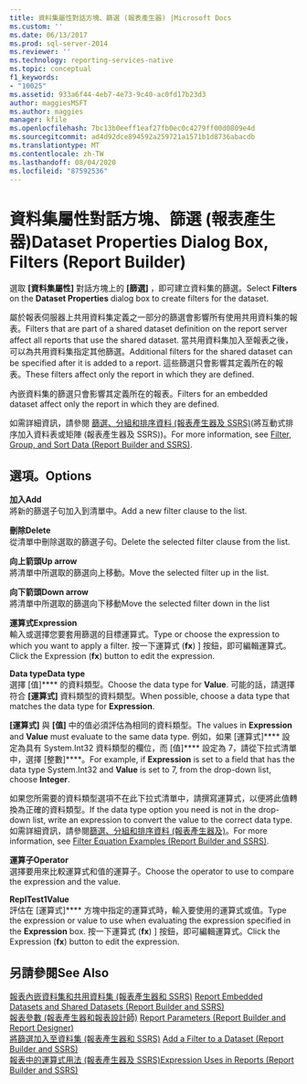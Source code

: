 ```yaml
---
title: 資料集屬性對話方塊、篩選 (報表產生器) |Microsoft Docs
ms.custom: ''
ms.date: 06/13/2017
ms.prod: sql-server-2014
ms.reviewer: ''
ms.technology: reporting-services-native
ms.topic: conceptual
f1_keywords:
- "10025"
ms.assetid: 933a6f44-4eb7-4e73-9c40-ac0fd17b23d3
author: maggiesMSFT
ms.author: maggies
manager: kfile
ms.openlocfilehash: 7bc13b0eeff1eaf27fb0ec0c4279ff00d0809e4d
ms.sourcegitcommit: ad4d92dce894592a259721a1571b1d8736abacdb
ms.translationtype: MT
ms.contentlocale: zh-TW
ms.lasthandoff: 08/04/2020
ms.locfileid: "87592536"
---
```

# <a name="dataset-properties-dialog-box-filters-report-builder"></a><span data-ttu-id="acd5e-102">資料集屬性對話方塊、篩選 (報表產生器)</span><span class="sxs-lookup"><span data-stu-id="acd5e-102">Dataset Properties Dialog Box, Filters (Report Builder)</span></span>
  <span data-ttu-id="acd5e-103">選取 **[資料集屬性]** 對話方塊上的 **[篩選]** ，即可建立資料集的篩選。</span><span class="sxs-lookup"><span data-stu-id="acd5e-103">Select **Filters** on the **Dataset Properties** dialog box to create filters for the dataset.</span></span>  
  
 <span data-ttu-id="acd5e-104">屬於報表伺服器上共用資料集定義之一部分的篩選會影響所有使用共用資料集的報表。</span><span class="sxs-lookup"><span data-stu-id="acd5e-104">Filters that are part of a shared dataset definition on the report server affect all reports that use the shared dataset.</span></span> <span data-ttu-id="acd5e-105">當共用資料集加入至報表之後，可以為共用資料集指定其他篩選。</span><span class="sxs-lookup"><span data-stu-id="acd5e-105">Additional filters for the shared dataset can be specified after it is added to a report.</span></span> <span data-ttu-id="acd5e-106">這些篩選只會影響其定義所在的報表。</span><span class="sxs-lookup"><span data-stu-id="acd5e-106">These filters affect only the report in which they are defined.</span></span>  
  
 <span data-ttu-id="acd5e-107">內嵌資料集的篩選只會影響其定義所在的報表。</span><span class="sxs-lookup"><span data-stu-id="acd5e-107">Filters for an embedded dataset affect only the report in which they are defined.</span></span>  
  
 <span data-ttu-id="acd5e-108">如需詳細資訊，請參閱 [篩選、分組和排序資料 &#40;報表產生器及 SSRS&#41;](report-design/filter-group-and-sort-data-report-builder-and-ssrs.md)(將互動式排序加入資料表或矩陣 (報表產生器及 SSRS))。</span><span class="sxs-lookup"><span data-stu-id="acd5e-108">For more information, see [Filter, Group, and Sort Data &#40;Report Builder and SSRS&#41;](report-design/filter-group-and-sort-data-report-builder-and-ssrs.md).</span></span>  
  
## <a name="options"></a><span data-ttu-id="acd5e-109">選項。</span><span class="sxs-lookup"><span data-stu-id="acd5e-109">Options</span></span>  
 <span data-ttu-id="acd5e-110">**加入**</span><span class="sxs-lookup"><span data-stu-id="acd5e-110">**Add**</span></span>  
 <span data-ttu-id="acd5e-111">將新的篩選子句加入到清單中。</span><span class="sxs-lookup"><span data-stu-id="acd5e-111">Add a new filter clause to the list.</span></span>  
  
 <span data-ttu-id="acd5e-112">**刪除**</span><span class="sxs-lookup"><span data-stu-id="acd5e-112">**Delete**</span></span>  
 <span data-ttu-id="acd5e-113">從清單中刪除選取的篩選子句。</span><span class="sxs-lookup"><span data-stu-id="acd5e-113">Delete the selected filter clause from the list.</span></span>  
  
 <span data-ttu-id="acd5e-114">**向上箭頭**</span><span class="sxs-lookup"><span data-stu-id="acd5e-114">**Up arrow**</span></span>  
 <span data-ttu-id="acd5e-115">將清單中所選取的篩選向上移動。</span><span class="sxs-lookup"><span data-stu-id="acd5e-115">Move the selected filter up in the list.</span></span>  
  
 <span data-ttu-id="acd5e-116">**向下箭頭**</span><span class="sxs-lookup"><span data-stu-id="acd5e-116">**Down arrow**</span></span>  
 <span data-ttu-id="acd5e-117">將清單中所選取的篩選向下移動</span><span class="sxs-lookup"><span data-stu-id="acd5e-117">Move the selected filter down in the list</span></span>  
  
 <span data-ttu-id="acd5e-118">**運算式**</span><span class="sxs-lookup"><span data-stu-id="acd5e-118">**Expression**</span></span>  
 <span data-ttu-id="acd5e-119">輸入或選擇您要套用篩選的目標運算式。</span><span class="sxs-lookup"><span data-stu-id="acd5e-119">Type or choose the expression to which you want to apply a filter.</span></span> <span data-ttu-id="acd5e-120">按一下運算式 (**fx**) ] 按鈕，即可編輯運算式。</span><span class="sxs-lookup"><span data-stu-id="acd5e-120">Click the Expression (**fx**) button to edit the expression.</span></span>  
  
 <span data-ttu-id="acd5e-121">**Data type**</span><span class="sxs-lookup"><span data-stu-id="acd5e-121">**Data type**</span></span>  
 <span data-ttu-id="acd5e-122">選擇 [值]\*\*\*\* 的資料類型。</span><span class="sxs-lookup"><span data-stu-id="acd5e-122">Choose the data type for **Value**.</span></span> <span data-ttu-id="acd5e-123">可能的話，請選擇符合 **[運算式]** 資料類型的資料類型。</span><span class="sxs-lookup"><span data-stu-id="acd5e-123">When possible, choose a data type that matches the data type for **Expression**.</span></span>  
  
 <span data-ttu-id="acd5e-124">**[運算式]** 與 **[值]** 中的值必須評估為相同的資料類型。</span><span class="sxs-lookup"><span data-stu-id="acd5e-124">The values in **Expression** and **Value** must evaluate to the same data type.</span></span> <span data-ttu-id="acd5e-125">例如，如果 [運算式]\*\*\*\* 設定為具有 System.Int32 資料類型的欄位，而 [值]\*\*\*\* 設定為 7，請從下拉式清單中，選擇 [整數]\*\*\*\*。</span><span class="sxs-lookup"><span data-stu-id="acd5e-125">For example, if **Expression** is set to a field that has the data type System.Int32 and **Value** is set to 7, from the drop-down list, choose **Integer**.</span></span>  
  
 <span data-ttu-id="acd5e-126">如果您所需要的資料類型選項不在此下拉式清單中，請撰寫運算式，以便將此值轉換為正確的資料類型。</span><span class="sxs-lookup"><span data-stu-id="acd5e-126">If the data type option you need is not in the drop-down list, write an expression to convert the value to the correct data type.</span></span> <span data-ttu-id="acd5e-127">如需詳細資訊，請參閱[篩選、分組和排序資料 &#40;報表產生器及&#41;](report-design/filter-equation-examples-report-builder-and-ssrs.md)。</span><span class="sxs-lookup"><span data-stu-id="acd5e-127">For more information, see [Filter Equation Examples &#40;Report Builder and SSRS&#41;](report-design/filter-equation-examples-report-builder-and-ssrs.md).</span></span>  
  
 <span data-ttu-id="acd5e-128">**運算子**</span><span class="sxs-lookup"><span data-stu-id="acd5e-128">**Operator**</span></span>  
 <span data-ttu-id="acd5e-129">選擇要用來比較運算式和值的運算子。</span><span class="sxs-lookup"><span data-stu-id="acd5e-129">Choose the operator to use to compare the expression and the value.</span></span>  
  
 <span data-ttu-id="acd5e-130">**ReplTest1**</span><span class="sxs-lookup"><span data-stu-id="acd5e-130">**Value**</span></span>  
 <span data-ttu-id="acd5e-131">評估在 [運算式]\*\*\*\* 方塊中指定的運算式時，輸入要使用的運算式或值。</span><span class="sxs-lookup"><span data-stu-id="acd5e-131">Type the expression or value to use when evaluating the expression specified in the **Expression** box.</span></span> <span data-ttu-id="acd5e-132">按一下運算式 (**fx**) ] 按鈕，即可編輯運算式。</span><span class="sxs-lookup"><span data-stu-id="acd5e-132">Click the Expression (**fx**) button to edit the expression.</span></span>  
  
## <a name="see-also"></a><span data-ttu-id="acd5e-133">另請參閱</span><span class="sxs-lookup"><span data-stu-id="acd5e-133">See Also</span></span>  
 <span data-ttu-id="acd5e-134">[報表內嵌資料集和共用資料集 &#40;報表產生器和 SSRS&#41;](report-data/report-embedded-datasets-and-shared-datasets-report-builder-and-ssrs.md) </span><span class="sxs-lookup"><span data-stu-id="acd5e-134">[Report Embedded Datasets and Shared Datasets &#40;Report Builder and SSRS&#41;](report-data/report-embedded-datasets-and-shared-datasets-report-builder-and-ssrs.md) </span></span>  
 <span data-ttu-id="acd5e-135">[報表參數 &#40;報表產生器和報表設計師&#41;](report-design/report-parameters-report-builder-and-report-designer.md) </span><span class="sxs-lookup"><span data-stu-id="acd5e-135">[Report Parameters &#40;Report Builder and Report Designer&#41;](report-design/report-parameters-report-builder-and-report-designer.md) </span></span>  
 <span data-ttu-id="acd5e-136">[將篩選加入至資料集 &#40;報表產生器和 SSRS&#41;](report-data/add-a-filter-to-a-dataset-report-builder-and-ssrs.md) </span><span class="sxs-lookup"><span data-stu-id="acd5e-136">[Add a Filter to a Dataset &#40;Report Builder and SSRS&#41;](report-data/add-a-filter-to-a-dataset-report-builder-and-ssrs.md) </span></span>  
 [<span data-ttu-id="acd5e-137">報表中的運算式用法 &#40;報表產生器及 SSRS&#41;</span><span class="sxs-lookup"><span data-stu-id="acd5e-137">Expression Uses in Reports &#40;Report Builder and SSRS&#41;</span></span>](report-design/expression-uses-in-reports-report-builder-and-ssrs.md)  
  
  
